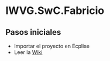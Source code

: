 # IWVG.SwC.Fabricio

## Pasos iniciales

- Importar el proyecto en Ecplise
- Leer la [Wiki](../../wiki)
